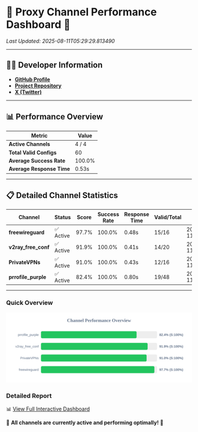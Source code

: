 # 🌟 Proxy Channel Performance Dashboard 🌟

_Last Updated: 2025-08-11T05:29:29.813490_

---

## 👩‍💻 Developer Information

- **[GitHub Profile](https://github.com/4n0nymou3)**  
- **[Project Repository](https://github.com/4n0nymou3/multi-proxy-config-fetcher)**  
- **[X (Twitter)](https://x.com/4n0nymou3)**  

---

## 📊 Performance Overview

| Metric                | Value       |
|-----------------------|-------------|
| **Active Channels**   | 4 / 4       |
| **Total Valid Configs** | 60          |
| **Average Success Rate** | 100.0%      |
| **Average Response Time** | 0.53s       |

---

## 📋 Detailed Channel Statistics

| Channel          | Status     | Score  | Success Rate | Response Time | Valid/Total | Last Success               |
|------------------|------------|--------|--------------|---------------|-------------|----------------------------|
| **freewireguard**  | ✅ Active  | 97.7%  | 100.0% | 0.48s         | 15/16       | 2025-08-11T05:29:29.811703 |
| **v2ray_free_conf**  | ✅ Active  | 91.9%  | 100.0% | 0.41s         | 14/20       | 2025-08-11T05:29:28.834526 |
| **PrivateVPNs**  | ✅ Active  | 91.0%  | 100.0% | 0.43s         | 12/16       | 2025-08-11T05:29:29.303500 |
| **prrofile_purple**  | ✅ Active  | 82.4%  | 100.0% | 0.80s         | 19/48       | 2025-08-11T05:29:28.387856 |

---

### Quick Overview
<div align="center">
  <a href="https://raw.githubusercontent.com/nullluser/NullRepo/refs/heads/main/assets/channel_stats_chart.svg">
    <img src="https://raw.githubusercontent.com/nullluser/NullRepo/refs/heads/main/assets/channel_stats_chart.svg" alt="Source Performance Statistics" width="800">
  </a>
</div>

### Detailed Report
📊 [View Full Interactive Dashboard](https://htmlpreview.github.io/?https://github.com/nullluser/NullRepo/blob/main/assets/performance_report.html)

🎉 **All channels are currently active and performing optimally!** 🎉
